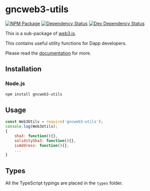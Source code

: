 # gncweb3-utils

[![NPM Package][npm-image]][npm-url] [![Dependency Status][deps-image]][deps-url] [![Dev Dependency Status][deps-dev-image]][deps-dev-url]

This is a sub-package of [web3.js][repo].

This contains useful utility functions for Dapp developers.

Please read the [documentation][docs] for more.

## Installation

### Node.js

```bash
npm install gncweb3-utils
```

## Usage

```js
const Web3Utils = require('gncweb3-utils');
console.log(Web3Utils);
{
    sha3: function(){},
    soliditySha3: function(){},
    isAddress: function(){},
    ...
}
```

## Types

All the TypeScript typings are placed in the `types` folder.

[docs]: http://web3js.readthedocs.io/en/1.0/
[repo]: https://github.com/ethereum/web3.js
[npm-image]: https://img.shields.io/npm/v/gncweb3-utils.svg
[npm-url]: https://npmjs.org/package/gncweb3-utils
[deps-image]: https://david-dm.org/ethereum/web3.js/1.x/status.svg?path=packages/gncweb3-utils
[deps-url]: https://david-dm.org/ethereum/web3.js/1.x?path=packages/gncweb3-utils
[deps-dev-image]: https://david-dm.org/ethereum/web3.js/1.x/dev-status.svg?path=packages/gncweb3-utils
[deps-dev-url]: https://david-dm.org/ethereum/web3.js/1.x?type=dev&path=packages/gncweb3-utils
